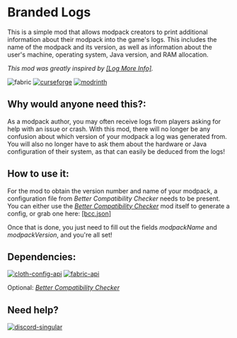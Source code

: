 # **Branded Logs**
This is a simple mod that allows modpack creators to print additional information about their modpack into the game's logs. This includes the name of the modpack and its version, as well as information about the user's machine, operating system, Java version, and RAM allocation.

*This mod was greatly inspired by [[Log More Info]](https://github.com/FederAndInk/log_more_info).*

![fabric](https://cdn.jsdelivr.net/npm/@intergrav/devins-badges@3/assets/cozy/supported/fabric_vector.svg) [![curseforge](https://cdn.jsdelivr.net/npm/@intergrav/devins-badges@3/assets/cozy/available/curseforge_vector.svg)](https://www.curseforge.com/minecraft/mc-mods/branded-logs) [![modrinth](https://cdn.jsdelivr.net/npm/@intergrav/devins-badges@3/assets/cozy/available/modrinth_vector.svg)](https://modrinth.com/mod/branded-logs)

## **Why would anyone need this?:**

As a modpack author, you may often receive logs from players asking for help with an issue or crash. With this mod, there will no longer be any confusion about which version of your modpack a log was generated from. You will also no longer have to ask them about the hardware or Java configuration of their system, as that can easily be deduced from the logs!

## **How to use it:**

For the mod to obtain the version number and name of your modpack, a configuration file from *Better Compatibility Checker* needs to be present. You can either use the *[Better Compatibility Checker](https://www.curseforge.com/minecraft/mc-mods/better-compatibility-checker)* mod itself to generate a config, or grab one here: [[bcc.json]](https://gist.github.com/HaXrBOT/7788f9c237344a286993ed4e1f66088d)

Once that is done, you just need to fill out the fields *modpackName* and *modpackVersion*, and you're all set!


## **Dependencies:**

[![cloth-config-api](https://cdn.jsdelivr.net/npm/@intergrav/devins-badges@3/assets/cozy/requires/cloth-config-api_vector.svg)](https://modrinth.com/mod/cloth-config) [![fabric-api](https://cdn.jsdelivr.net/npm/@intergrav/devins-badges@3/assets/cozy/requires/fabric-api_vector.svg)](https://modrinth.com/mod/fabric-api)

Optional: *[Better Compatibility Checker](https://www.curseforge.com/minecraft/mc-mods/better-compatibility-checker)*

## **Need help?**

[![discord-singular](https://cdn.jsdelivr.net/npm/@intergrav/devins-badges@3/assets/cozy/social/discord-singular_vector.svg)](https://discord.gg/Kss5gBgeDA)